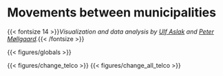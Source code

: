 # **Movements between municipalities**
{{< fontsize 14 >}}*Visualization and data analysis by [Ulf Aslak](mailto:ulfaslak@gmail.com) and [Peter Møllgaard](mailto:peter-em@hotmail.com).*{{< /fontsize >}}

{{< figures/globals >}}

<!-- {{< vspace 20 >}} -->


<!--{{< figures/movements_between_admin_regions_telco >}}-->
{{< figures/change_telco >}}
{{< figures/change_all_telco >}}

